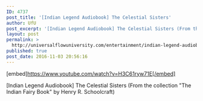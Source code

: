 ```yaml
---
ID: 4737
post_title: '[Indian Legend Audiobook] The Celestial Sisters'
author: UfU
post_excerpt: '[Indian Legend Audiobook] The Celestial Sisters (From the collection "The Indian Fairy Book" by Henry R. Schoolcraft)'
layout: post
permalink: >
  http://universalflowuniversity.com/entertainment/indian-legend-audiobook-the-celestial-sisters/
published: true
post_date: 2016-11-03 20:56:16
---
```

[embed]https://www.youtube.com/watch?v=H3C61ryw71E[/embed]<br>
<p>[Indian Legend Audiobook] The Celestial Sisters (From the collection "The Indian Fairy Book" by Henry R. Schoolcraft)</p>